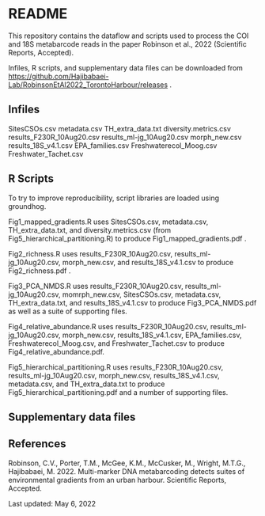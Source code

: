 # README

This repository contains the dataflow and scripts used to process the COI and 18S metabarcode reads in the paper Robinson et al., 2022 (Scientific Reports, Accepted).

Infiles, R scripts, and supplementary data files can be downloaded from https://github.com/Hajibabaei-Lab/RobinsonEtAl2022_TorontoHarbour/releases .

## Infiles

SitesCSOs.csv
metadata.csv
TH_extra_data.txt
diversity.metrics.csv
results_F230R_10Aug20.csv
results_ml-jg_10Aug20.csv
morph_new.csv
results_18S_v4.1.csv
EPA_families.csv
Freshwaterecol_Moog.csv
Freshwater_Tachet.csv

## R Scripts

To try to improve reproducibility, script libraries are loaded using groundhog.

Fig1_mapped_gradients.R uses SitesCSOs.csv, metadata.csv, TH_extra_data.txt, and diversity.metrics.csv (from Fig5_hierarchical_partitioning.R) to produce Fig1_mapped_gradients.pdf .

Fig2_richness.R uses results_F230R_10Aug20.csv, results_ml-jg_10Aug20.csv, morph_new.csv, and results_18S_v4.1.csv to produce Fig2_richness.pdf .

Fig3_PCA_NMDS.R uses results_F230R_10Aug20.csv, results_ml-jg_10Aug20.csv, momrph_new.csv, SitesCSOs.csv, metadata.csv, TH_extra_data.txt, and results_18S_v4.1.csv to produce Fig3_PCA_NMDS.pdf as well as a suite of supporting files.

Fig4_relative_abundance.R uses results_F230R_10Aug20.csv, results_ml-jg_10Aug20.csv, morph_new.csv, results_18S_v4.1.csv, EPA_families.csv, Freshwaterecol_Moog.csv, and Freshwater_Tachet.csv to produce Fig4_relative_abundance.pdf.

Fig5_hierarchical_partitioning.R uses results_F230R_10Aug20.csv, results_ml-jg_10Aug20.csv, morph_new.csv, results_18S_v4.1.csv, metadata.csv, and TH_extra_data.txt to produce Fig5_hierarchical_partitioning.pdf and a number of supporting files.

## Supplementary data files


## References

Robinson, C.V., Porter, T.M., McGee, K.M., McCusker, M., Wright, M.T.G., Hajibabaei, M. 2022.  Multi-marker DNA metabarcoding detects suites of environmental gradients from an urban harbour.  Scientific Reports, Accepted.


Last updated: May 6, 2022

